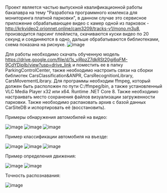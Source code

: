 Проект является частью выпускной квалификационной работы бакалавра на тему "Разработка программного комлекса для мониторинга платной парковки", в данном случае это сервисное приложение обрабатывающее видео с камер одной из парковок - http://krkvideo2.orionnet.online/cam3209/tracks-v1/mono.m3u8,
производится парсинг плейлиста, скачиваются куски видео по 20 секунд и соединяются в одно, дальше обрабатываются библиотеками, схема показана на риснуке.
![image](https://github.com/70Null07/ParkingControlCenter/assets/76547066/915c7a42-4a3e-4429-ab31-628453ff3390)

Для работы необходимо скачать обученную модель https://drive.google.com/file/d/1s_vjRpzZ7dkRSt20gj6qFM-9CdYDipIb/view?usp=drive_link и поместить ее в папку ParkingControlCenter, также необходимо настроить связи на сборки библиотек CarsClassification&ANPR, CarsRecognitionLibrary, CarsMovementLibrary.
Для программы необходим ffmpeg, который должен быть расположен по пути C:/ffmpeg/bin, а также установленный VLC Media Player x32 или x64. Runtime .NET Core 8. Также необходимо настраивать место сохранения файлов визуализации загруженности парковки.
Также необходимо распаковать архив с базой данных CarSiteDB и испортировать её (восстановить).


Примеры обнаружения автомобилей на видео:

![image](https://github.com/70Null07/ParkingControlCenter/assets/76547066/03e143b0-8c80-42a5-919d-e81af9280459)
![image](https://github.com/70Null07/ParkingControlCenter/assets/76547066/2c291ae9-98c4-43ff-b224-fa42b412e9b3)
![image](https://github.com/70Null07/ParkingControlCenter/assets/76547066/4d7c72e1-7178-4d5c-b0ca-fe0040514677)



Пример классификации автомобиля на въезде:

![image](https://github.com/70Null07/ParkingControlCenter/assets/76547066/be55aafe-fb59-43a0-9b73-bd91e7452e0e)
![image](https://github.com/70Null07/ParkingControlCenter/assets/76547066/63dd8f36-d142-40cb-a5dc-61a41f2967e7)
![image](https://github.com/70Null07/ParkingControlCenter/assets/76547066/1a207def-82dc-4993-a12a-1d30dba01c10)



Пример определения движения:

![image](https://github.com/70Null07/ParkingControlCenter/assets/76547066/78961419-ff99-4c62-8ccd-4cf69dce46ab)
![image](https://github.com/70Null07/ParkingControlCenter/assets/76547066/cc1654b9-f8f4-4c6f-a73e-4f701bdb153a)



Точность распознавания:

![image](https://github.com/70Null07/ParkingControlCenter/assets/76547066/91714cd0-6142-4e6a-bbf1-dd235e56a882)
